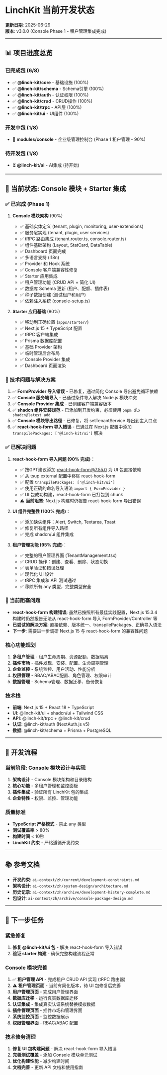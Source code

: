 # LinchKit 当前开发状态

**更新日期**: 2025-06-29  
**版本**: v3.0.0 (Console Phase 1 - 租户管理集成完成)

---

## 📊 项目进度总览

### 已完成包 (6/8)
- ✅ **@linch-kit/core** - 基础设施 (100%)
- ✅ **@linch-kit/schema** - Schema引擎 (100%)
- ✅ **@linch-kit/auth** - 认证权限 (100%)
- ✅ **@linch-kit/crud** - CRUD操作 (100%)
- ✅ **@linch-kit/trpc** - API层 (100%)
- ✅ **@linch-kit/ui** - UI组件 (100%)

### 开发中包 (1/8)
- 🚧 **modules/console** - 企业级管理控制台 (Phase 1 租户管理 - 90%)

### 待开发包 (1/8)
- ⏳ **@linch-kit/ai** - AI集成 (待开始)

---

## 🚧 当前状态: Console 模块 + Starter 集成

### ✅ 已完成 (Phase 1)
1. **Console 模块架构** (90%)
   - ✅ 基础实体定义 (tenant, plugin, monitoring, user-extensions)
   - ✅ 服务层实现 (tenant, plugin, user services)
   - ✅ tRPC 路由集成 (tenant.router.ts, console.router.ts)
   - ✅ 组件基础架构 (Layout, StatCard, DataTable)
   - ✅ Dashboard 页面完成
   - ✅ 多语言支持 (i18n)
   - ✅ Provider 和 Hook 系统
   - ✅ Console 客户端兼容性修复
   - ✅ Starter 应用集成
   - ✅ 租户管理功能 (CRUD API + 简化 UI)
   - ✅ 数据库 Schema 更新 (租户、配额、插件表)
   - ✅ 种子数据创建 (测试租户和用户)
   - ✅ 依赖注入系统 (console-setup.ts)

2. **Starter 应用基础** (80%)
   - ✅ 移动到正确位置 (`apps/starter/`)
   - ✅ Next.js 15 + TypeScript 配置
   - ✅ tRPC 客户端集成
   - ✅ Prisma 数据库配置
   - ✅ 基础 Provider 架构
   - ✅ 临时管理后台布局
   - ✅ Console Provider 集成
   - ✅ Dashboard 页面渲染

### 🔧 技术问题与解决方案
1. ✅ **FormProvider 导入错误** - 已修复，通过简化 Console 导出避免循环依赖
2. ✅ **Console 服务端导入** - 已通过条件导入解决 Node.js 模块冲突
3. ✅ **Console Provider 集成** - 已创建客户端兼容版本
4. ✅ **shadcn 组件安装规范** - 已添加到开发约束，必须使用 `pnpm dlx shadcn@latest add`
5. ✅ **Console 模块导出路径** - 已修复，将 setTenantService 导出到主入口点
6. ✅ **react-hook-form 导入错误** - 已通过在 Next.js 配置中添加 `transpilePackages: ['@linch-kit/ui']` 解决

### ✅ 已解决问题
1. **react-hook-form 导入问题 (90% 完成)**：
   - ✅ 按GPT建议添加 react-hook-form@7.55.0 为 UI 包直接依赖
   - ✅ 从 tsup external 配置中移除 react-hook-form
   - ✅ 配置 `transpilePackages: ['@linch-kit/ui']` 
   - ✅ 使用正确的命名导入语法 `import { FormProvider }`
   - ✅ UI 包成功构建，react-hook-form 已打包到 chunk
   - ⚠️ **当前阻塞**: Next.js 构建时仍报告 react-hook-form 导出错误
   
2. **UI 组件完整性 (100% 完成)**：
   - ✅ 添加缺失组件：Alert, Switch, Textarea, Toast 
   - ✅ 修复所有组件导入路径
   - ✅ 完成 shadcn/ui 组件集成
   
3. **租户管理功能 (95% 完成)**：
   - ✅ 完整的租户管理界面 (TenantManagement.tsx)
   - ✅ CRUD 操作：创建、查看、删除、状态切换
   - ✅ 表单验证和错误处理
   - ✅ 现代化 UI 设计
   - ✅ tRPC 集成和 API 测试通过
   - ✅ 移除所有 any 类型，完整类型安全

### 🚨 当前阻塞问题
- **react-hook-form 构建错误**: 虽然已按照所有最佳实践配置，Next.js 15.3.4 构建时仍然报告无法从 react-hook-form 导入 FormProvider/Controller 等
- **已尝试的解决方案**: 直接依赖、版本统一、transpilePackages、正确导入语法
- **下一步**: 需要进一步调研 Next.js 15 与 react-hook-form 的兼容性问题

### 核心功能规划
1. **多租户管理** - 租户生命周期、资源配额、数据隔离
2. **插件市场** - 插件发现、安装、配置、生命周期管理
3. **企业监控** - 系统监控、用户活动、性能分析
4. **权限管理** - RBAC/ABAC配置、角色管理、权限审计
5. **数据管理** - Schema管理、数据迁移、备份恢复

### 技术栈
- **前端**: Next.js 15 + React 18 + TypeScript
- **UI**: @linch-kit/ui + shadcn/ui + Tailwind CSS
- **API**: @linch-kit/trpc + @linch-kit/crud
- **认证**: @linch-kit/auth (NextAuth.js v5)
- **数据**: @linch-kit/schema + Prisma + PostgreSQL

---

## 🔄 开发流程

### 当前阶段: Console 模块设计与实现
1. **架构设计** - Console 模块架构和目录结构
2. **核心功能** - 多租户管理和监控面板
3. **插件集成** - 验证所有 LinchKit 包的集成
4. **企业特性** - 权限、监控、管理功能

### 质量标准
- **TypeScript 严格模式** - 禁止 any 类型
- **测试覆盖率** > 80%
- **构建时间** < 10秒
- **LinchKit 约束** - 严格遵循开发约束

---

## 📚 参考文档
- **开发约束**: `ai-context/zh/current/development-constraints.md`
- **架构设计**: `ai-context/zh/system-design/architecture.md`
- **历史记录**: `ai-context/zh/archive/development-history-complete.md`
- **包设计**: `ai-context/zh/archive/console-package-design.md`

---

## 🎯 下一步任务

### 紧急修复
1. **修复 @linch-kit/ui 包** - 解决 react-hook-form 导入错误
2. **验证 starter 构建** - 确保完整构建流程正常

### Console 模块完善
1. ✅ **租户管理 API** - 完成租户 CRUD API 实现 (tRPC 路由器)
2. ⚠️ **租户管理页面** - 当前有简化版本，待 UI 包修复后完善
3. **用户管理页面** - 完成用户管理界面
4. **数据库迁移** - 运行真实数据库迁移
5. **认证集成** - 集成真实认证系统替换模拟数据
3. **插件管理页面** - 插件市场和管理界面
4. **系统监控页面** - 监控数据展示
5. **权限管理界面** - RBAC/ABAC 配置

### 技术债务清理
1. **修复 UI 包构建问题** - 解决 react-hook-form 导入错误
2. **完善测试覆盖** - 添加 Console 模块单元测试
3. **优化构建性能** - 减少构建时间
4. **文档完善** - 更新 API 文档和使用指南